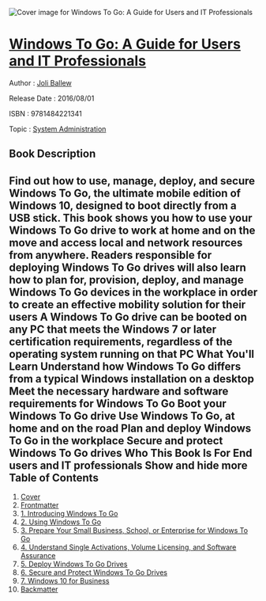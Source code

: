 ![Cover image for Windows To Go: A Guide for Users and IT Professionals](https://imgdetail.ebookreading.net/cover/cover/system_admin/EB9781484221341.jpg)

[Windows To Go: A Guide for Users and IT Professionals](https://ebookreading.net/view/book/Windows+To+Go%3A+A+Guide+for+Users+and+IT+Professionals-EB9781484221341_1.html "Windows To Go: A Guide for Users and IT Professionals")
====================================================================================================================

Author : [Joli Ballew](https://ebookreading.net/search/author/Joli+Ballew)

Release Date : 2016/08/01

ISBN : 9781484221341

Topic : [System Administration](https://ebookreading.net/search/category/system-administration)

Book Description
-----------------

 Find out how to use, manage, deploy, and secure Windows To Go, the ultimate mobile edition of Windows 10, designed to boot directly from a USB stick. This book shows you how to use your Windows To Go drive to work at home and on the move and access local and network resources from anywhere. Readers responsible for deploying Windows To Go drives will also learn how to plan for, provision, deploy, and manage Windows To Go devices in the workplace in order to create an effective mobility solution for their users
A Windows To Go drive can be booted on any PC that meets the Windows 7 or later certification requirements, regardless of the operating system running on that PC
What You'll Learn
Understand how Windows To Go differs from a typical Windows installation on a desktop
Meet the necessary hardware and software requirements for Windows To Go
Boot your Windows To Go drive
Use Windows To Go, at home and on the road
Plan and deploy Windows To Go in the workplace
Secure and protect Windows To Go drives
Who This Book Is For
End users and IT professionals
        Show and hide more                
Table of Contents
-----------------

1. [Cover](https://ebookreading.net/view/book/Windows+To+Go%3A+A+Guide+for+Users+and+IT+Professionals-EB9781484221341_1.html)
1. [Frontmatter](https://ebookreading.net/view/book/Windows+To+Go%3A+A+Guide+for+Users+and+IT+Professionals-EB9781484221341_2.html)
1. [1. Introducing Windows To Go](https://ebookreading.net/view/book/Windows+To+Go%3A+A+Guide+for+Users+and+IT+Professionals-EB9781484221341_3.html)
1. [2. Using Windows To Go](https://ebookreading.net/view/book/Windows+To+Go%3A+A+Guide+for+Users+and+IT+Professionals-EB9781484221341_4.html)
1. [3. Prepare Your Small Business, School, or Enterprise for Windows To Go](https://ebookreading.net/view/book/Windows+To+Go%3A+A+Guide+for+Users+and+IT+Professionals-EB9781484221341_5.html)
1. [4. Understand Single Activations, Volume Licensing, and Software Assurance](https://ebookreading.net/view/book/Windows+To+Go%3A+A+Guide+for+Users+and+IT+Professionals-EB9781484221341_6.html)
1. [5. Deploy Windows To Go Drives](https://ebookreading.net/view/book/Windows+To+Go%3A+A+Guide+for+Users+and+IT+Professionals-EB9781484221341_7.html)
1. [6. Secure and Protect Windows To Go Drives](https://ebookreading.net/view/book/Windows+To+Go%3A+A+Guide+for+Users+and+IT+Professionals-EB9781484221341_8.html)
1. [7. Windows 10 for Business](https://ebookreading.net/view/book/Windows+To+Go%3A+A+Guide+for+Users+and+IT+Professionals-EB9781484221341_9.html)
1. [Backmatter](https://ebookreading.net/view/book/Windows+To+Go%3A+A+Guide+for+Users+and+IT+Professionals-EB9781484221341_10.html)
